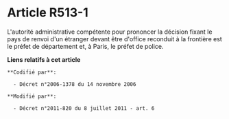 # Article R513-1

L'autorité administrative compétente pour prononcer la décision fixant le pays de renvoi d'un étranger devant être d'office
reconduit à la frontière est le préfet de département et, à Paris, le préfet de police.

**Liens relatifs à cet article**

	**Codifié par**:

	  - Décret n°2006-1378 du 14 novembre 2006

	**Modifié par**:

	  - Décret n°2011-820 du 8 juillet 2011 - art. 6
